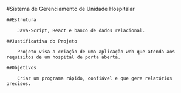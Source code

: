 #Sistema de Gerenciamento de Unidade Hospitalar

    ##Estrutura

        Java-Script, React e banco de dados relacional.

    ##Justificativa do Projeto

        Projeto visa a criação de uma aplicação web que atenda aos requisitos de um hospital de porta aberta.

    ##Objetivos

        Criar um programa rápido, confiável e que gere relatórios precisos.